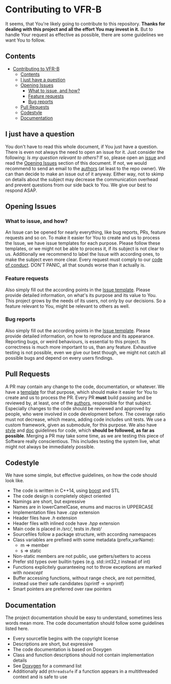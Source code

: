 # Contributing to VFR-B

It seems, that You're likely going to contribute to this repository. **Thanks for dealing with this project and all the effort You may invest in it.**
But to handle Your request as effective as possible, there are some guidelines we want You to follow.

## Contents

- [Contributing to VFR-B](#contributing-to-vfr-b)
    - [Contents](#contents)
    - [I just have a question](#i-just-have-a-question)
    - [Opening Issues](#opening-issues)
        - [What to issue, and how?](#what-to-issue-and-how)
        - [Feature requests](#feature-requests)
        - [Bug reports](#bug-reports)
    - [Pull Requests](#pull-requests)
    - [Codestyle](#codestyle)
    - [Documentation](#documentation)

## I just have a question

You don't have to read this whole document, if You just have a question. There is even not always the need to open an issue for it. Just consider the following: *Is my question relevant to others?* If so, please open an [issue](ISSUE_TEMPLATE/question.md) and read the [Opening Issues](#opening-issues) section of this document. If not, we would recommend to send an email to the [authors](AUTHORS.md) (at least to the repo owner). We can than decide to make an issue out of it anyway. Either way, not to skimp on details about the subject may decrease the communication overhead and prevent questions from our side back to You. We give our best to respond ASAP.

## Opening Issues

### What to issue, and how?

An Issue can be opened for nearly everything, like bug reports, PRs, feature requests and so on.
To make it easier for You to create and us to process the Issue, we have issue templates for each purpose. Please follow these templates, or we might not be able to process it, if its subject is not clear to us. Additionally we recommend to label the Issue with according ones, to make the subject even more clear. Every request must comply to our [code of conduct](CODE_OF_CONDUCT.md). DON'T PANIC, all that sounds worse than it actually is.

### Feature requests

Also simply fill out the according points in the [Issue template](ISSUE_TEMPLATE/feature_request.md). Please provide detailed information, on what's its purpose and its value to You. This project grows by the needs of its users, not only by our decisions. So a feature relevant to You, might be relevant to others as well.

### Bug reports

Also simply fill out the according points in the [Issue template](ISSUE_TEMPLATE/bug_report.md). Please provide detailed information, on how to reproduce and its appearance. Reporting bugs, or weird behaviours, is essential to this project. Its correctness is much more important to us, than any feature. Exhaustive testing is not possible, even we give our best though, we might not catch all possible bugs and depend on every users findings.

## Pull Requests

A PR may contain any change to the code, documentation, or whatever. We have a [template](pull_request_template.md) for that purpose, which should make it easier for You to create and us to process the PR. Every PR **must** build passing and be reviewed by, at least, one of the [authors](AUTHORS.md), responsible for that subject. Especially changes to the code should be reviewed and approved by people, who were involved in code development before. The coverage ratio must not decrease, which means, adding code includes unit tests. We use a custom framework, given as submodule, for this purpose. We also have [style](#codestyle) and [doc](#documentation) guidelines for code, which **should be followed, as far as possible**. Merging a PR may take some time, as we are testing this piece of Software really conscientious. This includes testing the system live, what might not always be immediately possible.

## Codestyle

We have some simple, but effective guidelines, on how the code should look like.

+ The code is written in C++14, using [boost](http://www.boost.org/) and STL
+ The code design is completely object oriented
+ Namings are short, but expressive
+ Names are in lowerCamelCase, enums and macros in UPPERCASE
+ Implementation files have *.cpp* extension
+ Header files have *.h* extension
+ Header files with inlined code have *.hpp* extension
+ Main code is placed in */src/*, tests in */test/*
+ Sourcefiles follow a package structure, with according namespaces
+ Class variables are prefixed with some metadata (prefix_varName):
  + m => member
  + s => static
+ Non-static members are not public, use getters/setters to access
+ Prefer std types over builtin types (e.g. std::int32_t instead of int)
+ Functions explicitely guaranteeing not to throw exceptions are marked with *noexcept*
+ Buffer accessing functions, without range check, are not permitted, instead use their safe candidates (sprintf -> snprintf)
+ Smart pointers are preferred over raw pointers

## Documentation

The project documentation should be easy to understand, sometimes less words mean more.
The code documentation should follow some guidelines listed here.

+ Every sourcefile begins with the copyright license
+ Descriptions are short, but expressive
+ The code documentation is based on Doxygen
+ Class and function descriptions should not contain implementation details
+ See [Doxygen](http://www.stack.nl/~dimitri/doxygen/manual/commands.html) for a command list
+ Additionally add `@threadsafe` if a function appears in a multithreaded context and is safe to use
